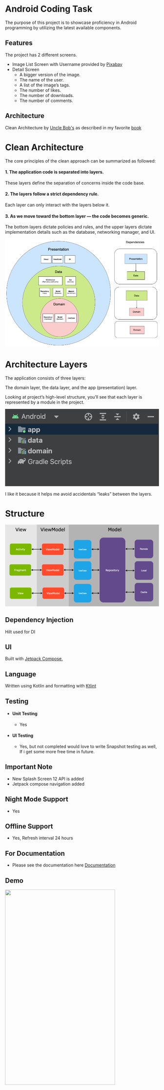 # Android Coding Task
The purpose of this project is to showcase proficiency in Android programming by utilizing the latest available components.

## Features
The project has 2 different screens.
- Image List Screen with Username provided by [Pixabay](https://pixabay.com)
- Detail Screen
   - A bigger version of the image.
   - The name of the user.
   - A list of the image’s tags.
   - The number of likes.
   - The number of downloads.
   - The number of comments.

## Architecture
Clean Architecture by [Uncle Bob's](https://blog.cleancoder.com/uncle-bob/2012/08/13/the-clean-architecture.html) as described in my favorite [book](https://www.amazon.com/Clean-Architecture-Android-Expert-led-Maintainable/dp/9355510497)

# Clean Architecture

The core principles of the clean approach can be summarized as followed:

#### 1. The application code is separated into layers.

These layers define the separation of concerns inside the code base.

#### 2. The layers follow a strict dependency rule.

Each layer can only interact with the layers below it.

#### 3. As we move toward the bottom layer — the code becomes generic.

The bottom layers dictate policies and rules, and the upper layers dictate implementation details such as the database, networking manager, and UI.

<p align="center">
<img src="https://github.com/nadeemfouja294/TechTask/blob/develop/screenshot/architecture0.png">
</p>

# Architecture Layers

The application consists of three layers:

The domain layer, the data layer, and the app (presentation) layer.

Looking at project’s high-level structure, you’ll see that each layer is represented by a module in the project.

![image](https://github.com/nadeemfouja294/TechTask/blob/develop/screenshot/structure.png)

I like it because it helps me avoid accidentals “leaks” between the layers.


# Structure
<p align="center">
<img src="https://github.com/nadeemfouja294/TechTask/blob/develop/screenshot/structure0.png">
</p>


## Dependency Injection
Hilt used for DI

## UI 
Built with [Jetpack Compose.](https://developer.android.com/jetpack/compose)

## Language
Written using Kotlin and formatting with [Ktlint](https://ktlint.github.io/)


## Testing
- #### Unit Testing
  - Yes
- #### UI Testing
  - Yes, but not completed would love to write Snapshot testing as well, If i get some more free time in future.

## Important Note
- New Splash Screen 12 API is added 
- Jetpack compose navigation added

## Night Mode Support
- Yes 
 
## Offline Support
- Yes, Refresh interval 24 hours

## For Documentation
- Please see the documentation here [Documentation](https://htmlpreview.github.io/?https://github.com/nadeemfouja294/TechTask/blob/master/docs/dokka/app/index.html)

## Demo
<img align="centre" src="/demo.gif" width="360" height="640"/>
